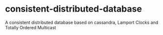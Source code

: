# consistent-distributed-database
 A consistent distributed database based on cassandra, Lamport Clocks and Totally Ordered Multicast
